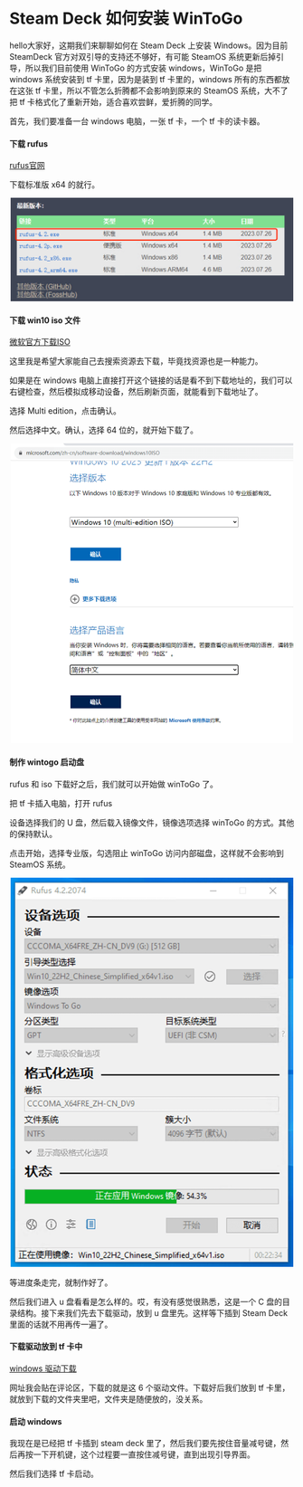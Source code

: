 # Steam Deck 如何安装 WinToGo

hello大家好，这期我们来聊聊如何在 Steam Deck 上安装 Windows。因为目前 SteamDeck 官方对双引导的支持还不够好，有可能 SteamOS 系统更新后掉引导，所以我们目前使用 WinToGo 的方式安装 windows，WinToGo 是把 windows 系统安装到 tf 卡里，因为是装到 tf 卡里的，windows 所有的东西都放在这张 tf 卡里，所以不管怎么折腾都不会影响到原来的 SteamOS 系统，大不了把 tf 卡格式化了重新开始，适合喜欢尝鲜，爱折腾的同学。

首先，我们要准备一台 windows 电脑，一张 tf 卡，一个 tf 卡的读卡器。

#### 下载 rufus

[rufus官网](https://rufus.ie/zh/)

下载标准版 x64 的就行。

<div align="center"><img width="500px" src="./SteamDeck-安装winToGo/rufus_download.png"/></div>

#### 下载 win10 iso 文件

[微软官方下载ISO](https://www.microsoft.com/zh-cn/software-download/windows10ISO)

这里我是希望大家能自己去搜索资源去下载，毕竟找资源也是一种能力。

如果是在 windows 电脑上直接打开这个链接的话是看不到下载地址的，我们可以右键检查，然后模拟成移动设备，然后刷新页面，就能看到下载地址了。

选择 Multi edition，点击确认。

然后选择中文。确认，选择 64 位的，就开始下载了。

<div align="center"><img width="500px" src="./SteamDeck-安装winToGo/win10_iso_download.png"/></div>

#### 制作 wintogo 启动盘

rufus 和 iso 下载好之后，我们就可以开始做 winToGo 了。

把 tf 卡插入电脑，打开 rufus

设备选择我们的 U 盘，然后载入镜像文件，镜像选项选择 winToGo 的方式。其他的保持默认。

点击开始，选择专业版，勾选阻止 winToGo 访问内部磁盘，这样就不会影响到 SteamOS 系统。

<div align="center"><img width="500px" src="./SteamDeck-安装winToGo/rufus_wintogo.png"/></div>

等进度条走完，就制作好了。

然后我们进入 u 盘看看是怎么样的。哎，有没有感觉很熟悉，这是一个 C 盘的目录结构。接下来我们先去下载驱动，放到 u 盘里先。这样等下插到 Steam Deck 里面的话就不用再传一遍了。

#### 下载驱动放到 tf 卡中

[windows 驱动下载](https://help.steampowered.com/zh-cn/faqs/view/6121-ECCD-D643-BAA8)

网址我会贴在评论区，下载的就是这 6 个驱动文件。下载好后我们放到 tf 卡里，就放到下载的文件夹里吧，文件夹是随便放的，没关系。

#### 启动 windows

我现在是已经把 tf 卡插到 steam deck 里了，然后我们要先按住音量减号键，然后再按一下开机键，这个过程要一直按住减号键，直到出现引导界面。

然后我们选择 tf 卡启动。

